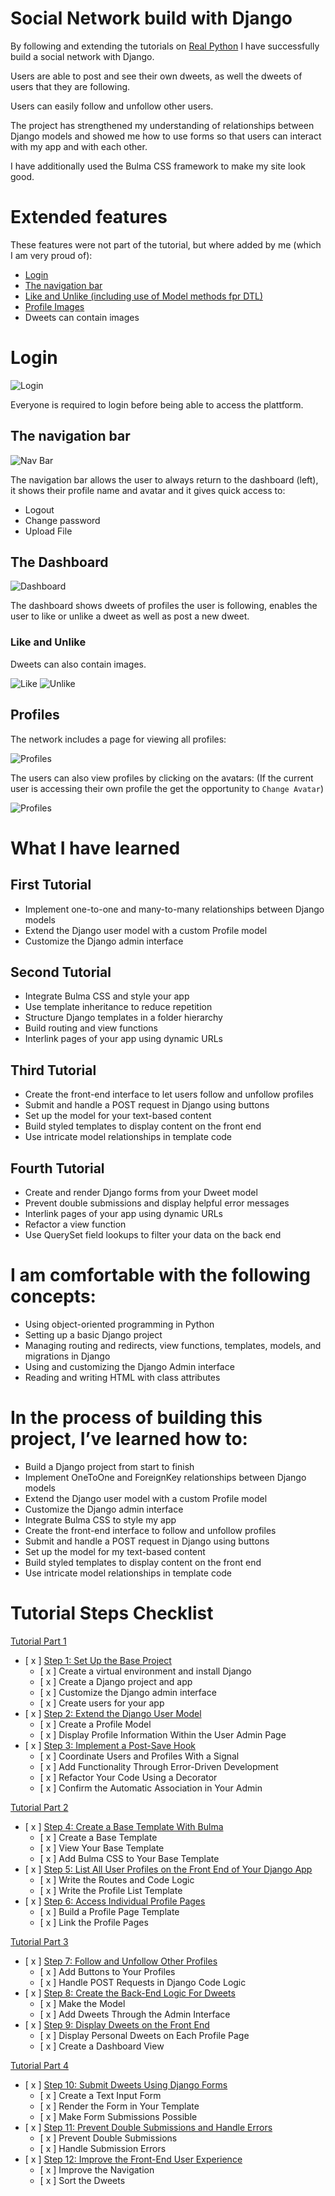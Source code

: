 # Social Network build with Django

By following and extending the tutorials on [Real Python](https://realpython.com/) I have successfully build a social network with Django.

Users are able to post and see their own dweets, as well the dweets of users that they are following.

Users can easily follow and unfollow other users.

The project has strengthened my understanding of relationships between Django models and showed me how to use forms so that users can interact with my app and with each other. 

I have additionally used the Bulma CSS framework to make my site look good.

# Extended features
These features were not part of the tutorial, but where added by me (which I am very proud of):
- [Login](#login)
- [The navigation bar](#the-navigation-bar)
- [Like and Unlike (including use of Model methods fpr DTL)](#like-and-unlike)
- [Profile Images](#profiles)
- Dweets can contain images

# Login
![Login](./login.jpg)

Everyone is required to login before being able to access the plattform.

## The navigation bar
![Nav Bar](./nav-bar.jpg)

The navigation bar allows the user to always return to the dashboard (left), it shows their profile name and avatar and it gives quick access to:
- Logout
- Change password
- Upload File

## The Dashboard

![Dashboard](./dashboard.jpg)

The dashboard shows dweets of profiles the user is following, enables the user to like or unlike a dweet as well as post a new dweet.

### Like and Unlike
Dweets can also contain images.

![Like](./unlike.jpg)
![Unlike](./like.jpg)

## Profiles

The network includes a page for viewing all profiles:

![Profiles](./profiles.jpg)

The users can also view profiles by clicking on the avatars:
(If the current user is accessing their own profile the get the opportunity to `Change Avatar`)

![Profiles](./my-profile.jpg)

# What I have learned
## First Tutorial

- Implement one-to-one and many-to-many relationships between Django models
- Extend the Django user model with a custom Profile model
- Customize the Django admin interface

## Second Tutorial

- Integrate Bulma CSS and style your app
- Use template inheritance to reduce repetition
- Structure Django templates in a folder hierarchy
- Build routing and view functions
- Interlink pages of your app using dynamic URLs

## Third Tutorial

- Create the front-end interface to let users follow and unfollow profiles
- Submit and handle a POST request in Django using buttons
- Set up the model for your text-based content
- Build styled templates to display content on the front end
- Use intricate model relationships in template code

## Fourth Tutorial

- Create and render Django forms from your Dweet model
- Prevent double submissions and display helpful error messages
- Interlink pages of your app using dynamic URLs
- Refactor a view function
- Use QuerySet field lookups to filter your data on the back end


# I am comfortable with the following concepts:

- Using object-oriented programming in Python
- Setting up a basic Django project
- Managing routing and redirects, view functions, templates, models, and migrations in Django
- Using and customizing the Django Admin interface
- Reading and writing HTML with class attributes


# In the process of building this project, I’ve learned how to:

- Build a Django project from start to finish
- Implement OneToOne and ForeignKey relationships between Django models
- Extend the Django user model with a custom Profile model
- Customize the Django admin interface
- Integrate Bulma CSS to style my app
- Create the front-end interface to follow and unfollow profiles
- Submit and handle a POST request in Django using buttons
- Set up the model for my text-based content
- Build styled templates to display content on the front end
- Use intricate model relationships in template code


# Tutorial Steps Checklist

[Tutorial Part 1](https://realpython.com/django-social-network-1/)
- [ x ] [Step 1: Set Up the Base Project](https://realpython.com/django-social-network-1/#step-1-set-up-the-base-project)
    - [ x ] Create a virtual environment and install Django
    - [ x ] Create a Django project and app
    - [ x ] Customize the Django admin interface
    - [ x ] Create users for your app
- [ x ] [Step 2: Extend the Django User Model](https://realpython.com/django-social-network-1/#step-2-extend-the-django-user-model)
    - [ x ] Create a Profile Model
    - [ x ] Display Profile Information Within the User Admin Page
- [ x ] [Step 3: Implement a Post-Save Hook](https://realpython.com/django-social-network-1/#step-3-implement-a-post-save-hook)
    - [ x ] Coordinate Users and Profiles With a Signal
    - [ x ] Add Functionality Through Error-Driven Development
    - [ x ] Refactor Your Code Using a Decorator
    - [ x ] Confirm the Automatic Association in Your Admin

[Tutorial Part 2](https://realpython.com/django-social-front-end-2/)
- [ x ] [Step 4: Create a Base Template With Bulma](https://realpython.com/django-social-front-end-2/#step-4-create-a-base-template-with-bulma)
    - [ x ] Create a Base Template
    - [ x ] View Your Base Template
    - [ x ] Add Bulma CSS to Your Base Template
- [ x ] [Step 5: List All User Profiles on the Front End of Your Django App](https://realpython.com/django-social-front-end-2/#step-5-list-all-user-profiles-on-the-front-end-of-your-django-app)
    - [ x ] Write the Routes and Code Logic
    - [ x ] Write the Profile List Template
- [ x ] [Step 6: Access Individual Profile Pages](https://realpython.com/django-social-front-end-2/#step-6-access-individual-profile-pages)
    - [ x ] Build a Profile Page Template
    - [ x ] Link the Profile Pages

[Tutorial Part 3](https://realpython.com/django-social-post-3/)
- [ x ] [Step 7: Follow and Unfollow Other Profiles](https://realpython.com/django-social-post-3/#step-7-follow-and-unfollow-other-profiles)
    - [ x ] Add Buttons to Your Profiles
    - [ x ] Handle POST Requests in Django Code Logic
- [ x ] [Step 8: Create the Back-End Logic For Dweets](https://realpython.com/django-social-post-3/#step-8-create-the-back-end-logic-for-dweets)
    - [ x ] Make the Model
    - [ x ] Add Dweets Through the Admin Interface
- [ x ] [Step 9: Display Dweets on the Front End](https://realpython.com/django-social-post-3/#step-9-display-dweets-on-the-front-end)
    - [ x ] Display Personal Dweets on Each Profile Page
    - [ x ] Create a Dashboard View

[Tutorial Part 4](https://realpython.com/django-social-forms-4/)
- [ x ] [Step 10: Submit Dweets Using Django Forms](https://realpython.com/django-social-forms-4/#step-10-submit-dweets-using-django-forms)
    - [ x ] Create a Text Input Form
    - [ x ] Render the Form in Your Template
    - [ x ] Make Form Submissions Possible
- [ x ] [Step 11: Prevent Double Submissions and Handle Errors](https://realpython.com/django-social-forms-4/#step-11-prevent-double-submissions-and-handle-errors)
    - [ x ] Prevent Double Submissions
    - [ x ] Handle Submission Errors
- [ x ] [Step 12: Improve the Front-End User Experience](https://realpython.com/django-social-forms-4/#step-12-improve-the-front-end-user-experience)
    - [ x ] Improve the Navigation
    - [ x ] Sort the Dweets




